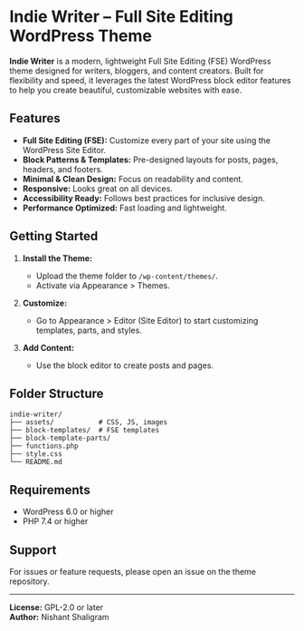 # Indie Writer – Full Site Editing WordPress Theme

**Indie Writer** is a modern, lightweight Full Site Editing (FSE) WordPress theme designed for writers, bloggers, and content creators. Built for flexibility and speed, it leverages the latest WordPress block editor features to help you create beautiful, customizable websites with ease.

## Features

- **Full Site Editing (FSE):** Customize every part of your site using the WordPress Site Editor.
- **Block Patterns & Templates:** Pre-designed layouts for posts, pages, headers, and footers.
- **Minimal & Clean Design:** Focus on readability and content.
- **Responsive:** Looks great on all devices.
- **Accessibility Ready:** Follows best practices for inclusive design.
- **Performance Optimized:** Fast loading and lightweight.

## Getting Started

1. **Install the Theme:**
    - Upload the theme folder to `/wp-content/themes/`.
    - Activate via Appearance > Themes.

2. **Customize:**
    - Go to Appearance > Editor (Site Editor) to start customizing templates, parts, and styles.

3. **Add Content:**
    - Use the block editor to create posts and pages.

## Folder Structure

```
indie-writer/
├── assets/           # CSS, JS, images
├── block-templates/  # FSE templates
├── block-template-parts/
├── functions.php
├── style.css
└── README.md
```

## Requirements

- WordPress 6.0 or higher
- PHP 7.4 or higher

## Support

For issues or feature requests, please open an issue on the theme repository.

---

**License:** GPL-2.0 or later  
**Author:** Nishant Shaligram

